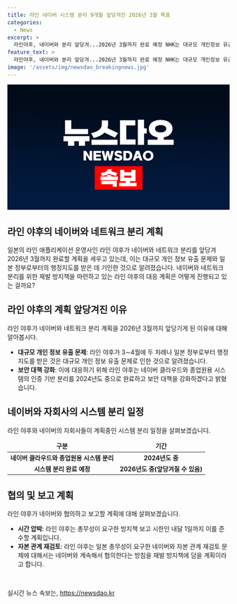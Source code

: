 ```yaml
---
title: 라인 네이버 시스템 분리 9개월 앞당겨진 2026년 3월 목표
categories:
  - News
excerpt: >
  라인야후, 네이버와 분리 앞당겨...2026년 3월까지 완료 예정 NHK는 대규모 개인정보 유출 문제로 라인야후에 행정지도를 냈다고 보도. 라인야후는 네이버와의 네트워크 분리를 2026년 12월로 계획했지만, 총무성의 요구로 계획을 9개월 앞당겨 2026년 3월까지 완료할 방침을 밝혔다. CEO는 보안 대책을 강화하기 위해 분리 작업을 빠르게 추진할 예정이라고 언급했으며, 네이버와 자본 관계 재검토 문제에 대한 협의도 계속되고 있다고 전했다. A홀딩스 소유 지분 비율 등에 관한 내용도 다루고 있다.
feature_text: >
  라인야후, 네이버와 분리 앞당겨...2026년 3월까지 완료 예정 NHK는 대규모 개인정보 유출 문제로 라인야후에 행정지도를 냈다고 보도. 라인야후는 네이버와의 네트워크 분리를 2026년 12월로 계획했지만, 총무성의 요구로 계획을 9개월 앞당겨 2026년 3월까지 완료할 방침을 밝혔다. CEO는 보안 대책을 강화하기 위해 분리 작업을 빠르게 추진할 예정이라고 언급했으며, 네이버와 자본 관계 재검토 문제에 대한 협의도 계속되고 있다고 전했다. A홀딩스 소유 지분 비율 등에 관한 내용도 다루고 있다.
image: '/assets/img/newsdao_breakingnews.jpg'
---
```


<p><img src="/assets/img/newsdao_breakingnews.jpg" alt="pcversion 속보" /></p>

<h2 data-ke-size="size26">라인 야후의 네이버와 네트워크 분리 계획</h2>

<p data-ke-size="size16">일본의 라인 애플리케이션 운영사인 라인 야후가 네이버와 네트워크 분리를 앞당겨 2026년 3월까지 완료할 계획을 세우고 있는데, 이는 대규모 개인 정보 유출 문제와 일본 정부로부터의 행정지도를 받은 데 기인한 것으로 알려졌습니다. 네이버와 네트워크 분리를 위한 재발 방지책을 마련하고 있는 라인 야후의 대응 계획은 어떻게 진행되고 있는 걸까요?</p>

<h2 data-ke-size="size24">라인 야후의 계획 앞당겨진 이유</h2>

<p data-ke-size="size16">라인 야후가 네이버와 네트워크 분리 계획을 2026년 3월까지 앞당기게 된 이유에 대해 알아봅시다.</p>

<ul>
<li><b>대규모 개인 정보 유출 문제</b>: 라인 야후가 3∼4월에 두 차례나 일본 정부로부터 행정지도를 받은 것은 대규모 개인 정보 유출 문제로 인한 것으로 알려졌습니다.</li>
<li><b>보안 대책 강화</b>: 이에 대응하기 위해 라인 야후는 네이버 클라우드와 종업원용 시스템의 인증 기반 분리를 2024년도 중으로 완료하고 보안 대책을 강화하겠다고 밝혔습니다.</li>
</ul>

<h2 data-ke-size="size24">네이버와 자회사의 시스템 분리 일정</h2>

<p data-ke-size="size16">라인 야후와 네이버의 자회사들이 계획중인 시스템 분리 일정을 살펴보겠습니다.</p>

<table>
<thead>
<tr>
<td style="text-align: center; height: 17px;"><b>구분</b></td>
<td style="text-align: center; height: 17px;"><b>기간</b></td>
</tr>
</thead>
<tbody>
<tr>
<td style="text-align: center; height: 17px;"><b>네이버 클라우드와 종업원용 시스템 분리</b></td>
<td style="text-align: center; height: 17px;"><b>2024년도 중</b></td>
</tr>
<tr>
<td style="text-align: center; height: 17px;"><b>시스템 분리 완료 예정</b></td>
<td style="text-align: center; height: 17px;"><b>2026년도 중(앞당겨질 수 있음)</b></td>
</tr>
</tbody>
</table>

<h2 data-ke-size="size24">협의 및 보고 계획</h2>

<p data-ke-size="size16">라인 야후가 네이버와 협의하고 보고할 계획에 대해 살펴보겠습니다.</p>

<ul>
<li><b>시간 압박</b>: 라인 야후는 총무성이 요구한 방지책 보고 시한인 내달 1일까지 이를 준수할 계획입니다.</li>
<li><b>자본 관계 재검토</b>: 라인 야후는 일본 총무성이 요구한 네이버와 자본 관계 재검토 문제에 대해서는 네이버와 계속해서 협의한다는 방침을 재발 방지책에 담을 계획이라고 합니다.</li>
</ul>

<p data-ke-size="size16">&nbsp;</p>
실시간 뉴스 속보는, <a href="https://newsdao.kr" rel="dofollow">https://newsdao.kr</a>


